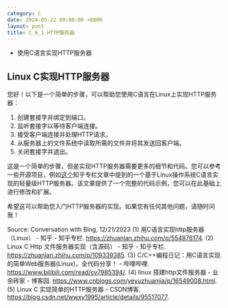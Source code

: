 ```yaml
---
category: C
date: 2024-05-22 09:00:00 +0800
layout: post
title: C_6_1_HTTP服务器
---
```


+ 使用C语言实现HTTP服务器

## Linux C实现HTTP服务器

您好！以下是一个简单的步骤，可以帮助您使用C语言在Linux上实现HTTP服务器：

1. 创建套接字并绑定到端口。
2. 监听套接字以等待客户端连接。
3. 接受客户端连接并处理HTTP请求。
4. 从服务器上的文件系统中读取所需的文件并将其发送回客户端。
5. 关闭套接字并退出。

这是一个简单的步骤，但是实现HTTP服务器需要更多的细节和代码。您可以参考一些开源项目，例如[这个](https://zhuanlan.zhihu.com/p/554876174)知乎专栏文章中提到的一个基于Linux操作系统C语言实现的轻量级HTTP服务器。该文章提供了一个完整的代码示例，您可以在此基础上进行修改和扩展。

希望这可以帮助您入门HTTP服务器的实现。如果您有任何其他问题，请随时问我！

Source: Conversation with Bing, 12/21/2023
(1) 用C语言实现http服务器（Linux） - 知乎 - 知乎专栏. https://zhuanlan.zhihu.com/p/554876174.
(2) Linux C Http 文件服务器实现（含源码） - 知乎 - 知乎专栏. https://zhuanlan.zhihu.com/p/109339385.
(3) C/C++编程日记：用C语言实现的简单Web服务器(Linux)，全代码分享！ - 哔哩哔哩. https://www.bilibili.com/read/cv7985394/.
(4) linux 搭建http文件服务器 - 业余砖家 - 博客园. https://www.cnblogs.com/yeyuzhuanjia/p/16549008.html.
(5) Linux C 实现简单的HTTP服务器 - CSDN博客. https://blog.csdn.net/wwxy1995/article/details/95517077.